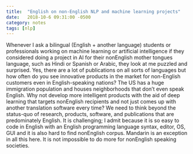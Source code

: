```yaml
---
title:  "English on non-English NLP and machine learning projects"
date:   2018-10-6 09:31:00 -0500
category: notes 
tags: [nlp]
---
```


Whenever I ask a bilingual (English + another language) students or professionals working on machine learning or artificial intelligence if they considered doing a project in AI for their nonEnglish mother tongues language, such as Hindi or Spanish or Arabic, they look at me puzzled and surprised. Yes, there are a lot of publications on all sorts of languages but how often do you see innovative products in the market for non-English customers even in English-speaking nations? The US has a huge immigration population and houses neighborhoods that don’t even speak English. Why not develop more intelligent products with the aid of deep learning that targets nonEnglish recipients and not just comes up with another translation software every time? We need to think beyond the status-quo of research, products, software, and publications that are predominately English. It is challenging; I admit because it is so easy to code in English with an English programming language syntax, editor, OS, GUI and it is also hard to find nonEnglish corpus. Mandarin is an exception in all this here. It is not impossible to do more for nonEnglish speaking societies.
